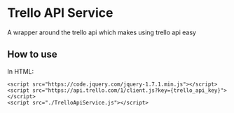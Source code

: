 # Trello API Service
A wrapper around the trello api which makes using trello api easy

## How to use

In HTML:

```
<script src="https://code.jquery.com/jquery-1.7.1.min.js"></script>
<script src="https://api.trello.com/1/client.js?key={trello_api_key}"></script>
<script src="./TrelloApiService.js"></script>
```
